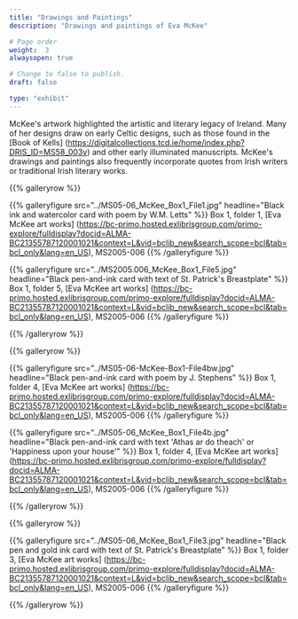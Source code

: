 ```yaml
---
title: "Drawings and Paintings"
description: "Drawings and paintings of Eva McKee"

# Page order
weight:  3
alwaysopen: true

# Change to false to publish.
draft: false

type: "exhibit"
---
```

McKee's artwork highlighted the artistic and literary legacy of Ireland. Many of her designs draw on early Celtic designs, such as those found in the [Book of Kells] (https://digitalcollections.tcd.ie/home/index.php?DRIS_ID=MS58_003v) and other early illuminated manuscripts. McKee's drawings and paintings also frequently incorporate quotes from Irish writers or traditional Irish literary works.

{{% galleryrow %}}

{{% galleryfigure src="../MS05-06_McKee_Box1_File1.jpg" headline="Black ink and watercolor card with poem by W.M. Letts" %}}
Box 1, folder 1, [Eva McKee art works] (https://bc-primo.hosted.exlibrisgroup.com/primo-explore/fulldisplay?docid=ALMA-BC21355787120001021&context=L&vid=bclib_new&search_scope=bcl&tab=bcl_only&lang=en_US), MS2005-006
{{% /galleryfigure %}}

{{% galleryfigure src="../MS2005.006_McKee_Box1_File5.jpg" headline="Black pen-and-ink card with text of St. Patrick's Breastplate" %}}
Box 1, folder 5, [Eva McKee art works] (https://bc-primo.hosted.exlibrisgroup.com/primo-explore/fulldisplay?docid=ALMA-BC21355787120001021&context=L&vid=bclib_new&search_scope=bcl&tab=bcl_only&lang=en_US), MS2005-006
{{% /galleryfigure %}}

{{% /galleryrow %}}

{{% galleryrow %}}

{{% galleryfigure src="../MS05-06-McKee-Box1-File4bw.jpg" headline="Black pen-and-ink card with poem by J. Stephens" %}}
Box 1, folder 4, [Eva McKee art works] (https://bc-primo.hosted.exlibrisgroup.com/primo-explore/fulldisplay?docid=ALMA-BC21355787120001021&context=L&vid=bclib_new&search_scope=bcl&tab=bcl_only&lang=en_US), MS2005-006
{{% /galleryfigure %}}

{{% galleryfigure src="../MS05-06_McKee_Box1_File4b.jpg" headline="Black pen-and-ink card with text 'Athas ar do theach' or 'Happiness upon your house'" %}}
Box 1, folder 4, [Eva McKee art works] (https://bc-primo.hosted.exlibrisgroup.com/primo-explore/fulldisplay?docid=ALMA-BC21355787120001021&context=L&vid=bclib_new&search_scope=bcl&tab=bcl_only&lang=en_US), MS2005-006
{{% /galleryfigure %}}

{{% /galleryrow %}}

{{% galleryrow %}}

{{% galleryfigure src="../MS05-06_McKee_Box1_File3.jpg" headline="Black pen and gold ink card with text of St. Patrick's Breastplate" %}}
Box 1, folder 3, [Eva McKee art works] (https://bc-primo.hosted.exlibrisgroup.com/primo-explore/fulldisplay?docid=ALMA-BC21355787120001021&context=L&vid=bclib_new&search_scope=bcl&tab=bcl_only&lang=en_US), MS2005-006
{{% /galleryfigure %}}

{{% /galleryrow %}}

